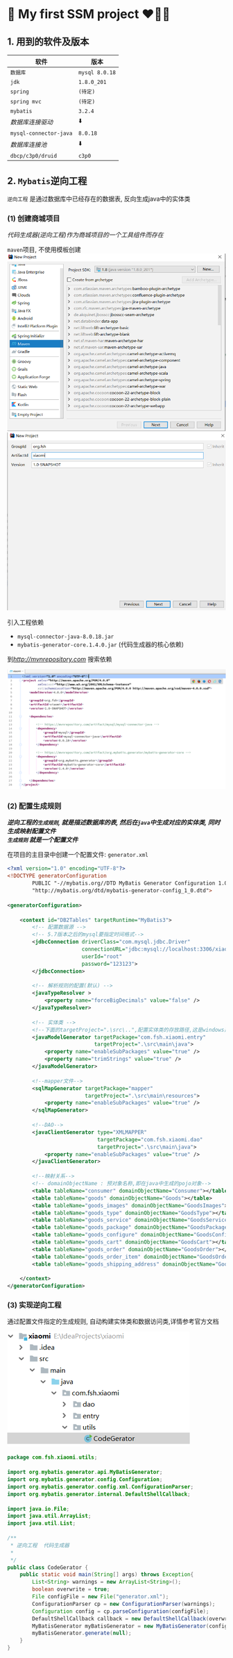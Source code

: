 
:lemon: My first SSM project :heart::purple_heart::blue_heart:
===

## 1. 用到的软件及版本
|软件|版本|
|---|---|
|`数据库`|`mysql 8.0.18`|
|`jdk`|`1.8.0_201`|
|`spring`|`(待定)`|
|`spring mvc`|`(待定)`|
|`mybatis`|`3.2.4`|
|_数据库连接驱动_|:arrow_down:|
|`mysql-connector-java`|`8.0.18`|
|_数据库连接池_|:arrow_down:|
|`dbcp/c3p0/druid`|`c3p0`|


## 2. `Mybatis`逆向工程

`逆向工程` 是通过数据库中已经存在的数据表, 反向生成java中的实体类

### (1) 创建商城项目
_代码生成器(逆向工程)作为商城项目的一个工具组件而存在_

`maven`项目, 不使用模板创建
![](./DemoPictures/1.PNG)
![](./DemoPictures/2.PNG)

引入工程依赖
* `mysql-connector-java-8.0.18.jar`
* `mybatis-generator-core.1.4.0.jar` (代码生成器的核心依赖)

到*http://mvnrepository.com* 搜索依赖

![](./DemoPictures/3.PNG)
### (2) 配置生成规则

___逆向工程的`生成规则`, 就是描述数据库的表, 然后在`java`中生成对应的实体类, 同时生成映射配置文件___<br>
___`生成规则` 就是一个配置文件___

在项目的主目录中创建一个配置文件: `generator.xml`
```xml
<?xml version="1.0" encoding="UTF-8"?>
<!DOCTYPE generatorConfiguration
        PUBLIC "-//mybatis.org//DTD MyBatis Generator Configuration 1.0//EN"
        "http://mybatis.org/dtd/mybatis-generator-config_1_0.dtd">

<generatorConfiguration>

    <context id="DB2Tables" targetRuntime="MyBatis3">
        <!-- 配置数据源 -->
        <!-- 5.7版本之后的mysql要指定时间格式-->
        <jdbcConnection driverClass="com.mysql.jdbc.Driver"
                        connectionURL="jdbc:mysql://localhost:3306/xiaomi?serverTimezone=PRC"
                        userId="root"
                        password="123123">
        </jdbcConnection>

        <!-- 解析规则的配置(默认) -->
        <javaTypeResolver >
            <property name="forceBigDecimals" value="false" />
        </javaTypeResolver>

        <!-- 实体类 -->
        <!--下面的targetProject=".\src\..",配置实体类的存放路径,这是windows系统的配置,如果是Mac os 或者 linux 则改为'./src/..'-->
        <javaModelGenerator targetPackage="com.fsh.xiaomi.entry"
                            targetProject=".\src\main\java">
            <property name="enableSubPackages" value="true" />
            <property name="trimStrings" value="true" />
        </javaModelGenerator>

        <!--mapper文件-->
        <sqlMapGenerator targetPackage="mapper"
                         targetProject=".\src\main\resources">
            <property name="enableSubPackages" value="true" />
        </sqlMapGenerator>

        <!--DAO-->
        <javaClientGenerator type="XMLMAPPER"
                             targetPackage="com.fsh.xiaomi.dao"
                             targetProject=".\src\main\java">
            <property name="enableSubPackages" value="true" />
        </javaClientGenerator>

        <!--映射关系-->
        <!-- domainObjectName : 预对象名称,即在java中生成的pojo对象-->
        <table tableName="consumer" domainObjectName="Consumer"></table>
        <table tableName="goods" domainObjectName="Goods"></table>
        <table tableName="goods_images" domainObjectName="GoodsImages"></table>
        <table tableName="goods_type" domainObjectName="GoodsType"></table>
        <table tableName="goods_service" domainObjectName="GoodsService"></table>
        <table tableName="goods_package" domainObjectName="GoodsPackage"></table>
        <table tableName="goods_configure" domainObjectName="GoodsConfigure"></table>
        <table tableName="goods_cart" domainObjectName="GoodsCart"></table>
        <table tableName="goods_order" domainObjectName="GoodsOrder"></table>
        <table tableName="goods_order_item" domainObjectName="GoodsOrderItem"></table>
        <table tableName="goods_shipping_address" domainObjectName="GoodsShippingAddress"></table>

    </context>
</generatorConfiguration>
```


### (3) 实现逆向工程

通过配置文件指定的生成规则, 自动构建实体类和数据访问类,详情参考官方文档

![](./DemoPictures/4.PNG)
```java
package com.fsh.xiaomi.utils;

import org.mybatis.generator.api.MyBatisGenerator;
import org.mybatis.generator.config.Configuration;
import org.mybatis.generator.config.xml.ConfigurationParser;
import org.mybatis.generator.internal.DefaultShellCallback;

import java.io.File;
import java.util.ArrayList;
import java.util.List;

/**
 * 逆向工程  代码生成器
 *
 */
public class CodeGerator {
    public static void main(String[] args) throws Exception{
        List<String> warnings = new ArrayList<String>();
        boolean overwrite = true;
        File configFile = new File("generator.xml");
        ConfigurationParser cp = new ConfigurationParser(warnings);
        Configuration config = cp.parseConfiguration(configFile);
        DefaultShellCallback callback = new DefaultShellCallback(overwrite);
        MyBatisGenerator myBatisGenerator = new MyBatisGenerator(config, callback, warnings);
        myBatisGenerator.generate(null);
    }
}
```